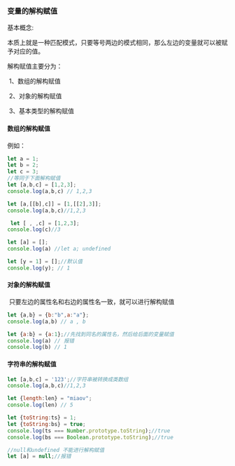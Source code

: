 ### 变量的解构赋值

基本概念:

​		本质上就是一种匹配模式，只要等号两边的模式相同，那么左边的变量就可以被赋予对应的值。

解构赋值主要分为：

​		1、数组的解构赋值

​		2、对象的解构赋值

​		3、基本类型的解构赋值

#### 数组的解构赋值

例如：

```javascript
let a = 1;
let b = 2;
let c = 3;
//等同于下面解构赋值
let [a,b,c] = [1,2,3];
console.log(a,b,c) // 1,2,3

let [a,[[b],c]] = [1,[[2],3]];
console.log(a,b,c)//1,2,3

 let [ , ,c] = [1,2,3];
console.log(c)//3

let [a] = [];
console.log(a) //let a; undefined

let [y = 1] = [];//默认值
console.log(y); // 1
```



#### 对象的解构赋值

​	只要左边的属性名和右边的属性名一致，就可以进行解构赋值

```javascript
let {a,b} = {b:"b",a:"a"};
console.log(a,b) // a , b

let {a:b} = {a:1};//先找到同名的属性名，然后给后面的变量赋值
console.log(a) // 报错
console.log(b) // 1

```



#### 字符串的解构赋值

```javascript
let [a,b,c] = '123';//字符串被转换成类数组
console.log(a,b,c)//1,2,3

let {length:len} = "miaov";
console.log(len) // 5

let {toString:ts} = 1;
let {toString:bs} = true;
console.log(ts === Number.prototype.toString);//true
console.log(bs === Boolean.prototype.toString);//true

//null和undefined 不能进行解构赋值
let [a] = null;//报错
```

